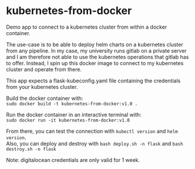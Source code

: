 # kubernetes-from-docker
Demo app to connect to a kubernetes cluster from within a docker container. 
   
The use-case is to be able to deploy helm charts on a kubernetes cluster from any pipeline. In my case, my university runs gitlab on a private server and I am therefore not able to use the kubernetes operations that gitlab has to offer. Instead, I spin up this docker image to connect to my kubernetes cluster and operate from there.

This app expects a flask-kubeconfig.yaml file containing the credentials from your kubernetes cluster.

Build the docker container with:   
`sudo docker build -t kubernetes-from-docker:v1.0 .`   

Run the docker container in an interactive terminal with:   
`sudo docker run -it kubernetes-from-docker:v1.0`   

From there, you can test the connection with `kubectl version` and `helm version`.   
Also, you can deploy and destroy with `bash deploy.sh -n flask` and `bash destroy.sh -n flask`


Note: digitalocean credentials are only valid for 1 week.
